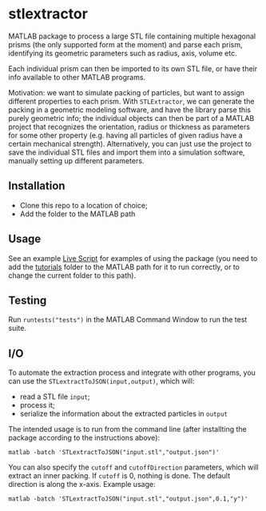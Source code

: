 # stlextractor

MATLAB package to process a large STL file containing multiple hexagonal prisms 
(the only supported form at the moment) and parse each prism, identifying its geometric
parameters such as radius, axis, volume etc. 

Each individual prism can then be imported to its own STL file, or have their info
available to other MATLAB programs.

Motivation: we want to simulate packing of particles, but want to assign different 
properties to each prism. With `STLExtractor`, we can generate the packing
in a geometric modeling software, and have the library parse this purely geometric info;
the individual objects can then be part of a MATLAB project that recognizes the orientation, radius
or thickness as parameters for some other property (e.g. having all particles of given radius
have a certain mechanical strength). Alternatively, you can just use the project
to save the individual STL files and import them into a simulation software, manually setting
up different parameters.

## Installation

- Clone this repo to a location of choice;
- Add the folder to the MATLAB path

## Usage

See an example [Live Script](./docs/tutorials/Tutorial1_Extract.mlx) for examples of using
the package (you need to add the [tutorials](./docs/tutorials/) folder to the MATLAB
path for it to run correctly, or to change the current folder to this path).

## Testing

Run `runtests("tests")` in the MATLAB Command Window to run the test suite.

## I/O

To automate the extraction process and integrate with other programs,
you can use the `STLextractToJSON(input,output)`, which will:

- read a STL file `input`;
- process it;
- serialize the information about the extracted particles in `output`

The intended usage is to run from the command line (after installting the package
according to the instructions above):

```shell
matlab -batch 'STLextractToJSON("input.stl","output.json")'
```

You can also specify the `cutoff` and `cutoffDirection` parameters, which will
extract an inner packing. If `cutoff` is 0, nothing is done. The default direction
is along the x-axis. Example usage:

```shell
matlab -batch 'STLextractToJSON("input.stl","output.json",0.1,"y")'
```
